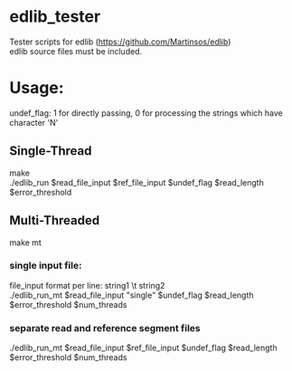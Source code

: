 # edlib_tester
Tester scripts for edlib (https://github.com/Martinsos/edlib) <br />
edlib source files must be included. <br />
# Usage:
undef_flag: 1 for directly passing, 0 for processing the strings which have character 'N' <br />
## Single-Thread
make <br />
./edlib_run $read_file_input $ref_file_input $undef_flag $read_length $error_threshold
 
## Multi-Threaded
make mt
### single input file:
file_input format per line: string1 \t string2 <br />
./edlib_run_mt $read_file_input "single" $undef_flag $read_length $error_threshold $num_threads
### separate read and reference segment files
./edlib_run_mt $read_file_input $ref_file_input $undef_flag $read_length $error_threshold $num_threads



